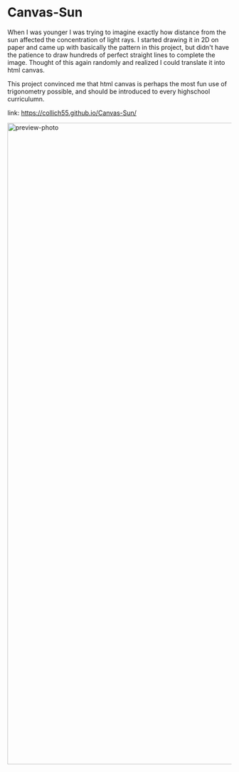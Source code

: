 # Canvas-Sun
When I was younger I was trying to imagine exactly how distance from the sun affected the concentration of light rays. I started drawing it in 2D on paper and came up with basically the pattern in this project, but didn't have the patience to draw hundreds of perfect straight lines to complete the image. Thought of this again randomly and realized I could translate it into html canvas. 

This project convinced me that html canvas is perhaps the most fun use of trigonometry possible, and should be introduced to every highschool curriculumn.

link: https://collich55.github.io/Canvas-Sun/

<img width="1440" alt="preview-photo" src="https://user-images.githubusercontent.com/62472030/118384815-35caa080-b5d7-11eb-9019-b24cc1a0248b.png">



